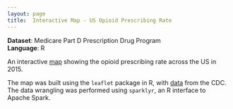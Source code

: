 ```yaml
---
layout: page
title:  Interactive Map - US Opioid Prescribing Rate
---
```


**Dataset**: Medicare Part D Prescription Drug Program
<br/>
**Language**: R

An interactive <a href="https://github.com/katwang/Examples/blob/master/leafletmap.html">map</a> showing the opioid prescribing rate across the US in 2015.

The map was built using the <code>leaflet</code> package in R, with <a href="https://www.cms.gov/Research-Statistics-Data-and-Systems/Statistics-Trends-and-Reports/Medicare-Provider-Charge-Data">data</a> from the CDC. The data wrangling was performed using <code>sparklyr</code>, an R interface to Apache Spark.


<!-- <iframe src="https://www.youtube.com/watch?v=ctTKPs66rCU" height="315" width="560" allowfullscreen="" frameborder="0">
</iframe> -->


<div class="box alt">
<div class="row uniform">
<div class="12u$"><span class="image fit"><img src="leafletmap.html" alt="" /></span></div>
</div>
</div>